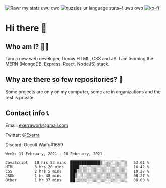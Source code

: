 ![Rawr my stats uwu owo](https://github-readme-stats.vercel.app/api?username=Exerra&show_icons=true&theme=buefy)
![nuzzles ur language stats~! uwu owo](https://github-readme-stats.vercel.app/api/top-langs/?username=Exerra&layout=compact)
[![ko-fi](https://www.ko-fi.com/img/githubbutton_sm.svg)](https://ko-fi.com/X8X130H96)
# Hi there 👋
## Who am I? 🙋‍♀️
I am a new web developer, I know HTML, CSS and JS. I am learning the MERN (MongoDB, Express, React, NodeJS) stack.
## Why are there so few repositories? 🤔
Some projects are only on my computer, some are in organizations and the rest is private.
## Contact info 📞
Email: [exerrawork@gmail.com](mailto:exerrawork@gmail.com)

Twitter: [@Exerra](https://twitter.com/exerra)

Discord: Occult Waifu#1659

<!--START_SECTION:waka-->
```text
Week: 11 February, 2021 - 18 February, 2021

JavaScript   10 hrs 53 mins  █████████████▒░░░░░░░░░░░   53.61 % 
HTML         3 hrs 20 mins   ████░░░░░░░░░░░░░░░░░░░░░   16.42 % 
CSS          2 hrs 5 mins    ██▓░░░░░░░░░░░░░░░░░░░░░░   10.27 % 
JSON         1 hr 48 mins    ██▒░░░░░░░░░░░░░░░░░░░░░░   08.87 % 
Other        1 hr 37 mins    ██░░░░░░░░░░░░░░░░░░░░░░░   08.00 % 
```
<!--END_SECTION:waka-->

